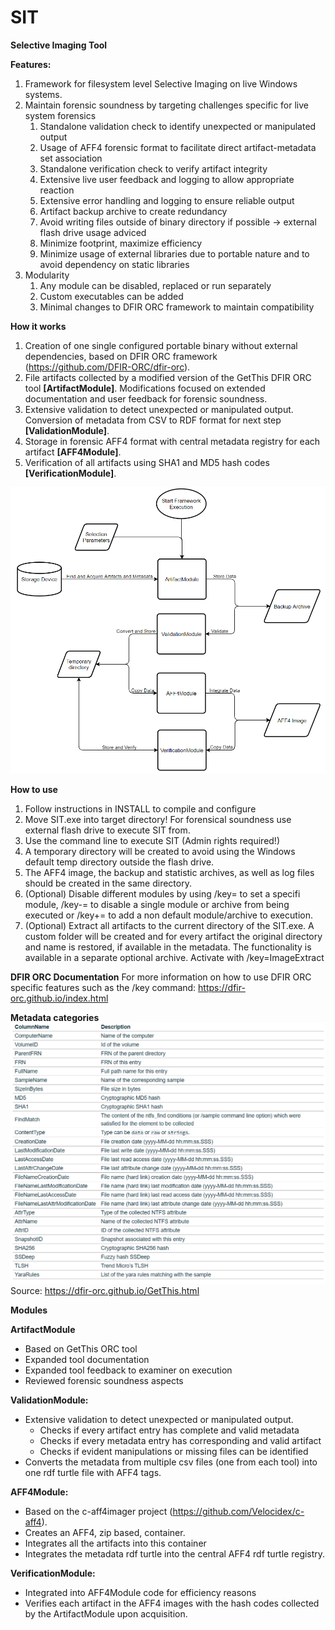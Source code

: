 # SIT
**Selective Imaging Tool**

**Features:** 
1. Framework for filesystem level Selective Imaging on live Windows systems.
2. Maintain forensic soundness by targeting challenges specific for live system forensics
	1. Standalone validation check to identify unexpected or manipulated output
	2. Usage of AFF4 forensic format to facilitate direct artifact-metadata set association	
	3. Standalone verification check to verify artifact integrity
	4. Extensive live user feedback and logging to allow appropriate reaction
	5. Extensive error handling and logging to ensure reliable output 
	6. Artifact backup archive to create redundancy	
	7. Avoid writing files outside of binary directory if possible -> external flash drive usage adviced
	8. Minimize footprint, maximize efficiency
	9. Minimize usage of external libraries due to portable nature and to avoid dependency on static libraries
3. Modularity 
	1. Any module can be disabled, replaced or run separately
	2. Custom executables can be added 
	3. Minimal changes to DFIR ORC framework to maintain compatibility

**How it works** 
1. Creation of one single configured portable binary without external dependencies, based on DFIR ORC framework (https://github.com/DFIR-ORC/dfir-orc). 
2. File artifacts collected by a modified version of the GetThis DFIR ORC tool **[ArtifactModule]**. Modifications focused on extended documentation and user feedback for forensic soundness.
3. Extensive validation to detect unexpected or manipulated output. Conversion of metadata from CSV to RDF format for next step **[ValidationModule]**.
4. Storage in forensic AFF4 format with central metadata registry for each artifact **[AFF4Module]**.
5. Verification of all artifacts using SHA1 and MD5 hash codes **[VerificationModule]**. 

![](https://github.com/QuoSecGmbH/SIT/blob/master/SITModules.png)

**How to use**
1. Follow instructions in INSTALL to compile and configure
2. Move SIT.exe into target directory! For forensical soundness use external flash drive to execute SIT from.
3. Use the command line to execute SIT (Admin rights required!)
4. A temporary directory will be created to avoid using the Windows default temp directory outside the flash drive.
5. The AFF4 image, the backup and statistic archives, as well as log files should be created in the same directory.
6. (Optional) Disable different modules by using /key= to set a specifi module, /key-= to disable a single module or archive from being executed or /key+= to add a non default module/archive to execution.
7. (Optional) Extract all artifacts to the current directory of the SIT.exe. A custom folder will be created and for every artifact the original directory and name is restored, if available in the metadata. The functionality is available in a separate optional archive. Activate with /key=ImageExtract

**DFIR ORC Documentation**
For more information on how to use DFIR ORC specific features such as the /key command: https://dfir-orc.github.io/index.html

**Metadata categories**
![](https://github.com/QuoSecGmbH/SIT/blob/master/metadataCategories.png)
Source: https://dfir-orc.github.io/GetThis.html

**Modules**

**ArtifactModule**
- Based on GetThis ORC tool
- Expanded tool documentation
- Expanded tool feedback to examiner on execution 
- Reviewed forensic soundness aspects 

**ValidationModule:** 
- Extensive validation to detect unexpected or manipulated output.
	- Checks if every artifact entry has complete and valid metadata
	- Checks if every metadata entry has corresponding and valid artifact
	- Checks if evident manipulations or missing files can be identified
- Converts the metadata from multiple csv files (one from each tool) into one rdf turtle file with AFF4 tags.

**AFF4Module:**
- Based on the c-aff4imager project (https://github.com/Velocidex/c-aff4).
- Creates an AFF4, zip based, container.
- Integrates all the artifacts into this container
- Integrates the metadata rdf turtle into the central AFF4 rdf turtle registry.

**VerificationModule:**
- Integrated into AFF4Module code for efficiency reasons
- Verifies each artifact in the AFF4 images with the hash codes collected by the ArtifactModule upon acquisition.
  




